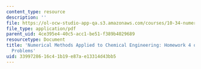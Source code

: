 ```yaml
---
content_type: resource
description: ''
file: https://ol-ocw-studio-app-qa.s3.amazonaws.com/courses/10-34-numerical-methods-applied-to-chemical-engineering-fall-2015/3399728616c41b19e87ae13314d43bb5_MIT10_34F15_Problem_HW4.pdf
file_type: application/pdf
parent_uid: 4ce395e4-40c5-acc1-be51-f389b4029689
resourcetype: Document
title: 'Numerical Methods Applied to Chemical Engineering: Homework 4 on Initial Value
  Problems'
uid: 33997286-16c4-1b19-e87a-e13314d43bb5
---
```

